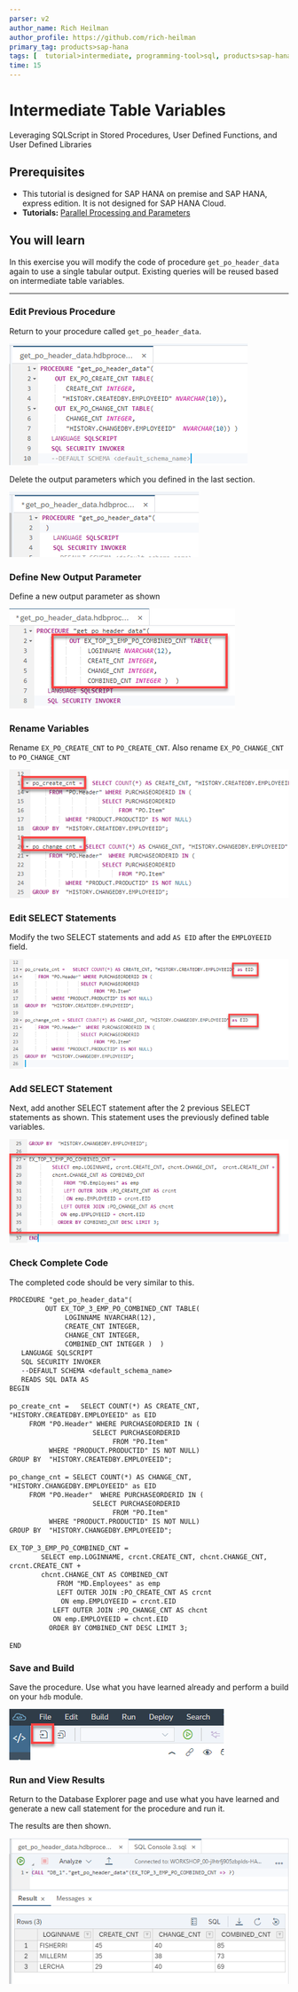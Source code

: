 ```yaml
---
parser: v2
author_name: Rich Heilman
author_profile: https://github.com/rich-heilman
primary_tag: products>sap-hana
tags: [  tutorial>intermediate, programming-tool>sql, products>sap-hana, products>sap-hana\,-express-edition, products>sap-hana-cloud ]
time: 15
---
```


# Intermediate Table Variables
<!-- description --> Leveraging SQLScript in Stored Procedures, User Defined Functions, and User Defined Libraries

## Prerequisites  
- This tutorial is designed for SAP HANA on premise and SAP HANA, express edition. It is not designed for SAP HANA Cloud.
- **Tutorials:** [Parallel Processing and Parameters](xsa-sqlscript-parallel)

## You will learn  
In this exercise you will modify the code of procedure `get_po_header_data` again to use a single tabular output. Existing queries will be reused based on intermediate table variables.

---

### Edit Previous Procedure


Return to your procedure called `get_po_header_data`.

![Existing Procedure](1.png)

Delete the output parameters which you defined in the last section.

![Define output](2.png)


### Define New Output Parameter


Define a new output parameter as shown

![New output](3.png)


### Rename Variables


Rename `EX_PO_CREATE_CNT` to `PO_CREATE_CNT`. Also rename `EX_PO_CHANGE_CNT` to `PO_CHANGE_CNT`

![change name](4.png)



### Edit SELECT Statements


Modify the two SELECT statements and add `AS EID` after the `EMPLOYEEID` field.

![modify select](5.png)



### Add SELECT Statement


Next, add another SELECT statement after the 2 previous SELECT statements as shown. This statement uses the previously defined table variables.

![add another select](6.png)


### Check Complete Code


The completed code should be very similar to this.

```
PROCEDURE "get_po_header_data"(
         OUT EX_TOP_3_EMP_PO_COMBINED_CNT TABLE(
              LOGINNAME NVARCHAR(12),
              CREATE_CNT INTEGER,
              CHANGE_CNT INTEGER,
              COMBINED_CNT INTEGER )  )  
   LANGUAGE SQLSCRIPT
   SQL SECURITY INVOKER
   --DEFAULT SCHEMA <default_schema_name>
   READS SQL DATA AS
BEGIN

po_create_cnt =   SELECT COUNT(*) AS CREATE_CNT, "HISTORY.CREATEDBY.EMPLOYEEID" as EID
     FROM "PO.Header" WHERE PURCHASEORDERID IN (
                     SELECT PURCHASEORDERID
                          FROM "PO.Item"
          WHERE "PRODUCT.PRODUCTID" IS NOT NULL)
GROUP BY  "HISTORY.CREATEDBY.EMPLOYEEID";

po_change_cnt = SELECT COUNT(*) AS CHANGE_CNT, "HISTORY.CHANGEDBY.EMPLOYEEID" as EID
     FROM "PO.Header"  WHERE PURCHASEORDERID IN (
                     SELECT PURCHASEORDERID
                          FROM "PO.Item"
          WHERE "PRODUCT.PRODUCTID" IS NOT NULL)
GROUP BY  "HISTORY.CHANGEDBY.EMPLOYEEID";

EX_TOP_3_EMP_PO_COMBINED_CNT =
        SELECT emp.LOGINNAME, crcnt.CREATE_CNT, chcnt.CHANGE_CNT,  crcnt.CREATE_CNT +
        chcnt.CHANGE_CNT AS COMBINED_CNT
            FROM "MD.Employees" as emp
            LEFT OUTER JOIN :PO_CREATE_CNT AS crcnt
             ON emp.EMPLOYEEID = crcnt.EID
           LEFT OUTER JOIN :PO_CHANGE_CNT AS chcnt
           ON emp.EMPLOYEEID = chcnt.EID
          ORDER BY COMBINED_CNT DESC LIMIT 3;

END

```



### Save and Build


Save the procedure.  Use what you have learned already and perform a build on your `hdb` module.

![save Procedure](7.png)


### Run and View Results


Return to the Database Explorer page and use what you have learned and generate a new call statement for the procedure and run it.

The results are then shown.

![Results](10.png)


